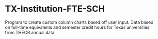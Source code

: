 # TX-Institution-FTE-SCH
Program to create custom column charts based off user input. Data based on full-time equivalents and semester credit hours for Texas universities from THECB annual data 
